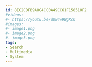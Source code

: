 ```yaml
---
id: 8EC2CDFB9A8C4CC0A49CC61F158510F2
#videos:
#- https://youtu.be/dQw4w9WgXcQ
#images:
#- image1.png
#- image2.png
#- image3.png
tags:
- Search
- Multimedia
- System
---
```

